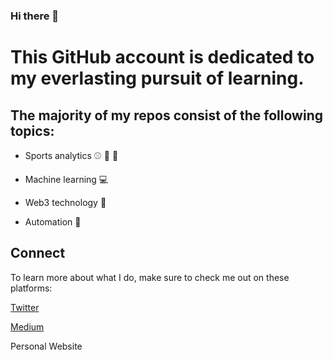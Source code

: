 ### Hi there 👋

# This GitHub account is dedicated to my everlasting pursuit of learning.

## The majority of my repos consist of the following topics:

- Sports analytics :baseball: :football: :basketball:

- Machine learning :computer: 

- Web3 technology :space_invader:

- Automation :runner:

## Connect

To learn more about what I do, make sure to check me out on these platforms:

[Twitter](https://twitter.com/pitchmeister)

[Medium](https://medium.com/@derrickrvasquez/)

Personal Website
